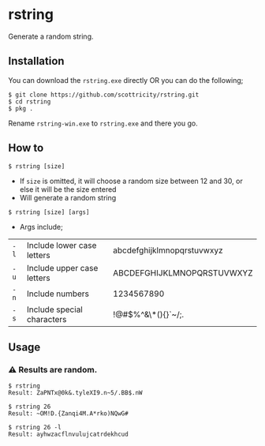 # rstring

Generate a random string.

## Installation

You can download the `rstring.exe` directly OR you can do the following;

```shell
$ git clone https://github.com/scottricity/rstring.git
$ cd rstring
$ pkg .
```

Rename `rstring-win.exe` to `rstring.exe` and there you go.

## How to

`$ rstring [size]`

- If `size` is omitted, it will choose a random size between 12 and 30, or else it will be the size entered
- Will generate a random string

`$ rstring [size] [args]`

- Args include;

|     |                            |                            |
| --- | -------------------------- | -------------------------- |
| `-l`  | Include lower case letters | abcdefghijklmnopqrstuvwxyz |
| `-u`  | Include upper case letters | ABCDEFGHIJKLMNOPQRSTUVWXYZ |
| `-n`  | Include numbers            | 1234567890                 |
| `-s`  | Include special characters | !@#$%^&\\\*(){}`~/;.       |

## Usage

### ⚠️ **Results are random.**

```shell
$ rstring
Result: ZaPNTx@0k&.tyleXI9.n~5/.BB$.nW

$ rstring 26
Result: ~OM!D.{Zanqi4M.A*rko)NQwG#

$ rstring 26 -l
Result: ayhwzacflnvulujcatrdekhcud
```

